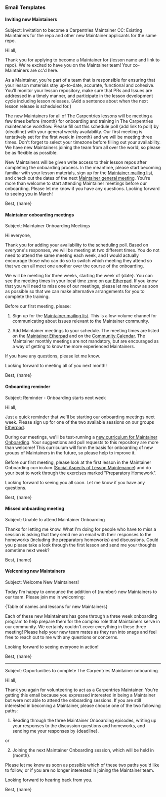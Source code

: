 ### Email Templates


#### Inviting new Maintainers
Subject: Invitation to become a Carpentries Maintainer
CC: Existing Maintainers for the repo and other new Maintainer applicants for the same repo.

Hi all,

Thank you for applying to become a Maintainer for {lesson name and link to repo}. We're excited to have you on the Maintainer team! Your co-Maintainers are cc'd here.

As a Maintainer, you’re part of a team that is responsible for ensuring that your lesson materials stay up-to-date, accurate, functional and cohesive. You’ll monitor your lesson repository, make sure that PRs and Issues are addressed in a timely manner, and participate in the lesson development cycle including lesson releases. {Add a sentence about when the next lesson release is scheduled for.}

The new Maintainers for all of The Carpentries lessons will be meeting a few times before {month} for onboarding and training in The Carpentries maintenance workflow. Please fill out this schedule poll {add link to poll} by {deadline} with your general weekly availability. Our first meeting is tentatively set for the first week in {month} and we will be meeting three times. Don't forget to select your timezone before filling out your availability. We have new Maintainers joining the team from all over the world, so please be as flexible as possible. 

New Maintainers will be given write access to their lesson repos after completing the onboarding process. In the meantime, please start becoming familiar with your lesson materials, sign up for the [Maintainer mailing list](http://carpentries.topicbox.com/groups/maintainers), and check out the dates of the next [Maintainer general meeting](http://pad.software-carpentry.org/maintainers). You're more than welcome to start attending Maintainer meetings before our onboarding. Please let me know if you have any questions. Looking forward to seeing you in March!

Best,
{name}




#### Maintainer onboarding meetings

Subject: Maintainer Onboarding Meetings

Hi everyone,

Thank you for adding your availability to the scheduling poll. Based on everyone's responses, we will be meeting at two different times. You do not need to attend the same meeting each week, and I would actually encourage those who can do so to switch which meeting they attend so that we can all meet one another over the course of the onboarding.

We will be meeting for three weeks, starting the week of {date}. You can see the meeting times in your local time zone on [our Etherpad](http://pad.software-carpentry.org/maintainer-onboarding). If you know that you will need to miss one of our meetings, please let me know as soon as possible so that we can make alternative arrangements for you to complete the training.

Before our first meeting, please:

1) Sign up for the [Maintainer mailing list](http://carpentries.topicbox.com/groups/maintainers). This is a low-volume channel for communicating about issues relevant to the Maintainer community.

2) Add Maintainer meetings to your schedule. The meeting times are listed on the [Maintainer Etherpad](http://pad.software-carpentry.org/maintainers) and on the [Community Calendar](https://carpentries.org/community/#community-events). The Maintainer monthly meetings are not mandatory, but are encouraged as a way of getting to know the more experienced Maintainers.

If you have any questions, please let me know.

Looking forward to meeting all of you next month!

Best,
{name}



#### Onboarding reminder

Subject: Reminder - Onboarding starts next week

Hi all,

Just a quick reminder that we'll be starting our onboarding meetings next week. Please sign up for one of the two available sessions on our groups [Etherpad](http://pad.software-carpentry.org/maintainer-onboarding). 

During our meetings, we'll be test-running a [new curriculum for Maintainer Onboarding](https://carpentries.github.io/maintainer-onboarding/index.html). Your suggestions and pull requests to this repository are more than welcome! This curriculum will form the basis for onboarding of new groups of Maintainers in the future, so please help to improve it. 

Before our first meeting, please look at the first lesson in the Maintainer Onboarding curriculum ([Social Aspects of Lesson Maintenance](https://carpentries.github.io/maintainer-onboarding/01-social/index.html)) and do your best to work through the exercises marked "Preparatory Homework".

Looking forward to seeing you all soon. Let me know if you have any questions.

Best,
{name}



#### Missed onboarding meeting

Subject: Unable to attend Maintainer Onboarding

Thanks for letting me know. What I'm doing for people who have to miss a session is asking that they send me an email with their responses to the homeworks (including the preparatory homeworks) and discussions. Could you please take a look through the first lesson and send me your thoughts sometime next week?

Best,
{name}


#### Welcoming new Maintainers

Subject: Welcome New Maintainers!

Today I'm happy to announce the addition of {number} new Maintainers to our team. Please join me in welcoming: 

{Table of names and lessons for new Maintainers}

Each of these new Maintainers has gone through a three week onboarding program to help prepare them for the complex role that Maintainers serve in our community. We certainly couldn't cover everything in these three meeting! Please help your new team mates as they run into snags and feel free to reach out to me with any questions or concerns. 

Looking forward to seeing everyone in action!

Best,
{name}

--------------------

Subject: Opportunities to complete The Carpentries Maintainer onboarding

Hi all,

Thank you again for volunteering to act as a Carpentries Maintainer. You're getting this email because you expressed interested in being a Maintainer but were not able to attend the onboarding sessions. If you are still interested in becoming a Maintainer, please choose one of the two following paths:

1) Reading through the three Maintainer Onboarding episodes, writing up your responses to the discussion questions and homeworks, and sending me your responses by {deadline}.

or

2) Joining the next Maintainer Onboarding session, which will be held in {month}. 

Please let me know as soon as possible which of these two paths you'd like to follow, or if you are no longer interested in joining the Maintainer team.

Looking forward to hearing back from you.

Best,
{name}
